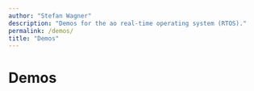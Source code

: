 ```yaml
---
author: "Stefan Wagner"
description: "Demos for the ao real-time operating system (RTOS)."
permalink: /demos/
title: "Demos"
---
```


# Demos
